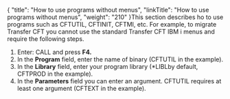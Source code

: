 {
    "title": "How to use programs without menus",
    "linkTitle": "How to use programs without menus",
    "weight": "210"
}This section describes ho to use programs such as CFTUTIL, CFTINIT, CFTMI, etc. For example, to migrate Transfer CFT you cannot use the standard Transfer CFT IBM i menus and require the following steps.

1. Enter: CALL and press ****F4.****
1. In the ****Program**** field, enter the name of binary (CFTUTIL in the example).
1. In the ****Library**** field, enter your program library (\*LIBLby default, CFTPROD in the example).
1. In the ****Parameters**** field you can enter an argument. CFTUTIL requires at least one argument (CFTEXT in the example).

 
